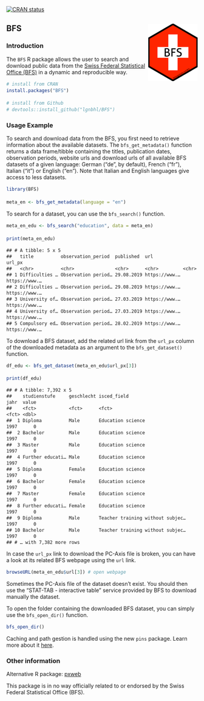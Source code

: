 <!-- badges: start -->
[![CRAN
status](https://www.r-pkg.org/badges/version/BFS)](https://CRAN.R-project.org/package=BFS)
<!-- badges: end -->

BFS <img src="man/figures/logo.png" align="right" />
----------------------------------------------------

### Introduction

The `BFS` R package allows the user to search and download public data
from the
<a href="https://www.bfs.admin.ch/bfs/en/home.html" target="_blank">Swiss Federal Statistical Office (BFS)</a>
in a dynamic and reproducible way.

``` r
# install from CRAN
install.packages("BFS")

# install from Github
# devtools::install_github("lgnbhl/BFS")
```

### Usage Example

To search and download data from the BFS, you first need to retrieve
information about the available datasets. The `bfs_get_metadata()`
function returns a data frame/tibble containing the titles, publication
dates, observation periods, website urls and download urls of all
available BFS datasets of a given language: German (“de”, by default),
French (“fr”), Italian (“it”) or English (“en”). Note that Italian and
English languages give access to less datasets.

``` r
library(BFS)

meta_en <- bfs_get_metadata(language = "en")
```

To search for a dataset, you can use the `bfs_search()` function.

``` r
meta_en_edu <- bfs_search("education", data = meta_en)

print(meta_en_edu)
```

    ## # A tibble: 5 x 5
    ##   title          observation_period  published  url           url_px       
    ##   <chr>          <chr>               <chr>      <chr>         <chr>        
    ## 1 Difficulties … Observation period… 29.08.2019 https://www.… https://www.…
    ## 2 Difficulties … Observation period… 29.08.2019 https://www.… https://www.…
    ## 3 University of… Observation period… 27.03.2019 https://www.… https://www.…
    ## 4 University of… Observation period… 27.03.2019 https://www.… https://www.…
    ## 5 Compulsory ed… Observation period… 28.02.2019 https://www.… https://www.…

To download a BFS dataset, add the related url link from the `url_px`
column of the downloaded metadata as an argument to the
`bfs_get_dataset()` function.

``` r
df_edu <- bfs_get_dataset(meta_en_edu$url_px[3])

print(df_edu)
```

    ## # A tibble: 7,392 x 5
    ##    studienstufe     geschlecht isced_field                      jahr  value
    ##    <fct>            <fct>      <fct>                            <fct> <dbl>
    ##  1 Diploma          Male       Education science                1997      0
    ##  2 Bachelor         Male       Education science                1997      0
    ##  3 Master           Male       Education science                1997      0
    ##  4 Further educati… Male       Education science                1997      0
    ##  5 Diploma          Female     Education science                1997      0
    ##  6 Bachelor         Female     Education science                1997      0
    ##  7 Master           Female     Education science                1997      0
    ##  8 Further educati… Female     Education science                1997      0
    ##  9 Diploma          Male       Teacher training without subjec… 1997      0
    ## 10 Bachelor         Male       Teacher training without subjec… 1997      0
    ## # … with 7,382 more rows

In case the `url_px` link to download the PC-Axis file is broken, you
can have a look at its related BFS webpage using the `url` link.

``` r
browseURL(meta_en_edu$url[3]) # open webpage
```

Sometimes the PC-Axis file of the dataset doesn’t exist. You should then
use the “STAT-TAB - interactive table” service provided by BFS to
download manually the dataset.

To open the folder containing the downloaded BFS dataset, you can simply
use the `bfs_open_dir()` function.

``` r
bfs_open_dir()
```

Caching and path gestion is handled using the new `pins` package. Learn
more about it
<a href="https://rstudio.github.io/pins/" target="_blank">here</a>.

### Other information

Alternative R package:
<a href="https://github.com/rOpenGov/pxweb" target="_blank">pxweb</a>

This package is in no way officially related to or endorsed by the Swiss
Federal Statistical Office (BFS).
